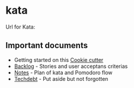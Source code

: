 # kata

Url for Kata:

## Important documents
* Getting started on this [Cookie cutter](cookie.md)
* [Backlog](Backlog.md) - Stories and user acceptans criterias
* [Notes](Notes.md) - Plan of kata and Pomodoro flow
* [Techdebt](Techdebt.md) - Put aside but not forgotten